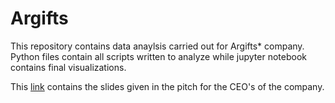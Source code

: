 # Argifts
 This repository contains data anaylsis carried out for Argifts* company. Python files contain all scripts written to analyze while jupyter notebook contains final visualizations. 
 
 This [link]((https://docs.google.com/presentation/d/1_c7IZb49wdvDYUheXbegSxknV_etB4VkabCfzpdcfRM/edit?usp=sharing)) contains the slides given in the pitch for the CEO's of the company.


